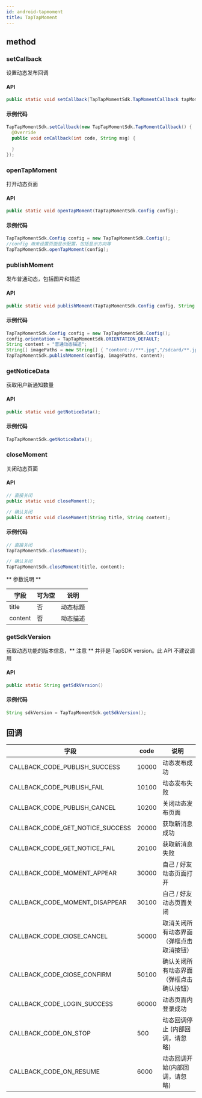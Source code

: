 ```yaml
---
id: android-tapmoment
title: TapTapMoment
---
```

## method

### setCallback

设置动态发布回调  

#### API  

```java
public static void setCallback(TapTapMomentSdk.TapMomentCallback tapMomentCallback);
```

#### 示例代码

```java
TapTapMomentSdk.setCallback(new TapTapMomentSdk.TapMomentCallback() {
  @Override
  public void onCallback(int code, String msg) {

  }
});
```
<!--
### setLoginToken

设置登录信息

#### API  

```java
public static void setLoginToken(AccessToken accessToken);
```

#### 示例代码

```java
AccessToken currentAccessToken = AccessToken.getCurrentAccessToken();
TapTapMomentSdk.setLoginToken(currentAccessToken);
``` -->

### openTapMoment

打开动态页面

#### API  

```java
public static void openTapMoment(TapTapMomentSdk.Config config);
```

#### 示例代码

```java
TapTapMomentSdk.Config config = new TapTapMomentSdk.Config();
//config 用来设置页面显示配置，包括显示方向等
TapTapMomentSdk.openTapMoment(config);
```

### publishMoment

发布普通动态，包括图片和描述

#### API  

```java
public static void publishMoment(TapTapMomentSdk.Config config, String imgPaths, String content);
```

#### 示例代码

```java
TapTapMomentSdk.Config config = new TapTapMomentSdk.Config();
config.orientation = TapTapMomentSdk.ORIENTATION_DEFAULT;  
String content = "普通动态描述";
String[] imagePaths = new String[] { "content://***.jpg","/sdcard/**.jpg" };
TapTapMomentSdk.publishMoment(config, imagePaths, content);
```

<!-- ### publishVideoMoment

发布视频动态

#### API  

```java
// 发布视频动态，包括视频和图片（图片可选）
public static void publishVideoMoment(TapTapMomentSdk.Config config, String[] videoPaths,String[] imgPaths, String title, String content);
```

#### 示例代码

```java
TapTapMomentSdk.Config config = new TapTapMomentSdk.Config();
String[] imagePaths = new String[]{ "content://***.jpg","/sdcard/**.jpg" };
String[] videoPaths = new String[] { "content://***.mp4", "content://***.mp4" };
String title = "title";
String content = "content";
TapTapMomentSdk.publishVideoMoment(config, videoPaths, imagePaths, title, content);
// 如果不需要上传封面图片，可调用如下接口
//TapTapMomentSdk.publishVideoMoment(config, videoPaths, title, content);
```

** 参数说明 **

| 字段         | 可为空 | 说明               |
| ---------- | --- | ---------------- |
| config     | 否   | 发布动态图片或者视频的横竖屏配置 |
| videoPaths | 否   | 视频文件路径，数组形式呈现    |
| imgPaths   | 是   | 视频封面图，可以不配置      |
| title      | 否   | 动态标题             |
| content    | 是   | 动态描述             | -->

### getNoticeData

获取用户新通知数量   

#### API  

```java
public static void getNoticeData();
```

#### 示例代码

```java
TapTapMomentSdk.getNoticeData();
```

<!-- ### openUserMoment

进入指定用户的动态页面。

#### API  

```java
public static void openUserMoment(TapTapMomentSdk.Config config, String userId)
```

#### 示例代码

```java
TapTapMomentSdk.Config config = new TapTapMomentSdk.Config();
config.orientation = TapTapMomentSdk.ORIENTATION_DEFAULT;  
TapTapMomentSdk.openUserMoment(config, userId);
```

** 参数说明 **

| 字段     | 可为空 | 说明                                                   |
| ------ | --- | ---------------------------------------------------- |
| userId | 否   | xd 的 userId，非 TapTap 的 userId | -->

### closeMoment

关闭动态页面

#### API  

```java
// 直接关闭
public static void closeMoment();

// 确认关闭
public static void closeMoment(String title, String content);
```

#### 示例代码

```java
// 直接关闭
TapTapMomentSdk.closeMoment();

// 确认关闭
TapTapMomentSdk.closeMoment(title, content);
```

** 参数说明 **

| 字段      | 可为空 | 说明   |
| ------- | --- | ---- |
| title   | 否   | 动态标题 |
| content | 否   | 动态描述 |


### getSdkVersion

获取动态功能的版本信息，** 注意 ** 并非是 TapSDK version。此 API 不建议调用

#### API  

```java
public static String getSdkVersion()
```

#### 示例代码

```java
String sdkVersion = TapTapMomentSdk.getSdkVersion();
```


## 回调
| 字段          | code | 说明       |
| ----------- | --- | -------- |
| CALLBACK_CODE_PUBLISH_SUCCESS       | 10000   | 动态发布成功     |
| CALLBACK_CODE_PUBLISH_FAIL     | 10100   | 动态发布失败     |
| CALLBACK_CODE_PUBLISH_CANCEL       | 10200   | 关闭动态发布页面     |
| CALLBACK_CODE_GET_NOTICE_SUCCESS | 20000   | 获取新消息成功 |
| CALLBACK_CODE_GET_NOTICE_FAIL | 20100   | 获取新消息失败 |
| CALLBACK_CODE_MOMENT_APPEAR | 30000   | 自己 / 好友动态页面打开 |
| CALLBACK_CODE_MOMENT_DISAPPEAR | 30100   | 自己 / 好友动态页面关闭 |
| CALLBACK_CODE_ClOSE_CANCEL | 50000   | 取消关闭所有动态界面（弹框点击取消按钮） |
| CALLBACK_CODE_ClOSE_CONFIRM | 50100   | 确认关闭所有动态界面（弹框点击确认按钮） |
| CALLBACK_CODE_LOGIN_SUCCESS | 60000   | 动态页面内登录成功 |
| CALLBACK_CODE_ON_STOP | 500   | 动态回调停止 (内部回调，请忽略) |
| CALLBACK_CODE_ON_RESUME | 6000   | 动态回调开始(内部回调，请忽略) |
